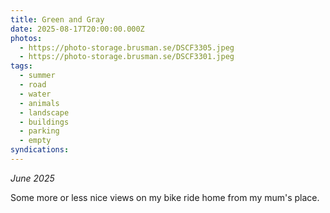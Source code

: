 ```yaml
---
title: Green and Gray
date: 2025-08-17T20:00:00.000Z
photos:
  - https://photo-storage.brusman.se/DSCF3305.jpeg
  - https://photo-storage.brusman.se/DSCF3301.jpeg
tags:
  - summer
  - road
  - water
  - animals
  - landscape
  - buildings
  - parking
  - empty
syndications:
---
```

_June 2025_

Some more or less nice views on my bike ride home from my mum's place.
